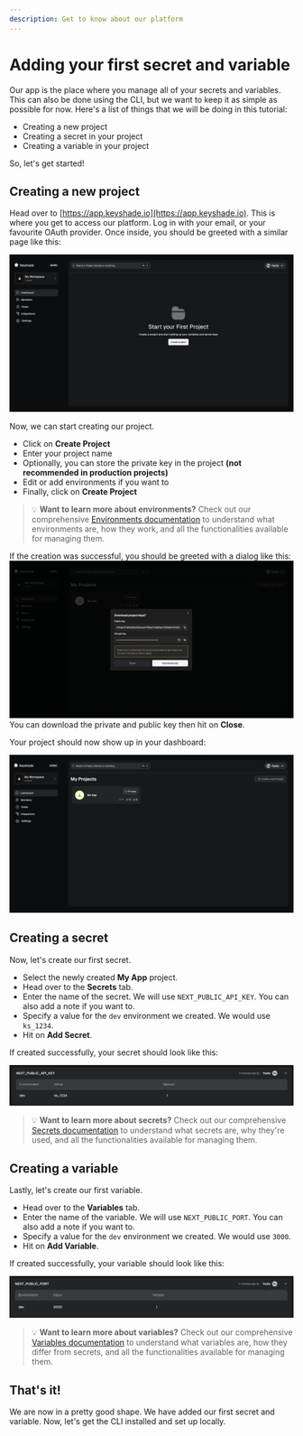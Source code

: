 ```yaml
---
description: Get to know about our platform
---
```


# Adding your first secret and variable

Our app is the place where you manage all of your secrets and variables. This can also be done using the CLI, but we want to keep it as simple as possible for now. Here's a list of things that we will be doing in this tutorial:

- Creating a new project
- Creating a secret in your project
- Creating a variable in your project

So, let's get started!

## Creating a new project

Head over to [https://app.keyshade.io](https://app.keyshade.io). This is where you get to access our platform. Log in with your email, or your favourite OAuth provider. Once inside, you should be greeted with a similar page like this:

![Dashboard](../../blob/dashboard.png)

Now, we can start creating our project.

- Click on **Create Project**
- Enter your project name
- Optionally, you can store the private key in the project **(not recommended in production projects)**
- Edit or add environments if you want to
- Finally, click on **Create Project**

> 💡 **Want to learn more about environments?** Check out our comprehensive [Environments documentation](../../internals/environments.md) to understand what environments are, how they work, and all the functionalities available for managing them.

If the creation was successful, you should be greeted with a dialog like this:
![Success](../../blob/create-project-success.png) 
You can download the private and public key then hit on **Close**.

Your project should now show up in your dashboard:

![Dashboard](../../blob/dashboard-with-project.png)

## Creating a secret

Now, let's create our first secret.

- Select the newly created **My App** project.
- Head over to the **Secrets** tab.
- Enter the name of the secret. We will use `NEXT_PUBLIC_API_KEY`. You can also add a note if you want to.
- Specify a value for the `dev` environment we created. We would use `ks_1234`.
- Hit on **Add Secret**.

If created successfully, your secret should look like this:

![Success](../../blob/secret.png)

> 💡 **Want to learn more about secrets?** Check out our comprehensive [Secrets documentation](../../internals/secrets.md) to understand what secrets are, why they're used, and all the functionalities available for managing them.

## Creating a variable

Lastly, let's create our first variable.

- Head over to the **Variables** tab.
- Enter the name of the variable. We will use `NEXT_PUBLIC_PORT`. You can also add a note if you want to.
- Specify a value for the `dev` environment we created. We would use `3000`.
- Hit on **Add Variable**.

If created successfully, your variable should look like this:

![Success](../../blob/variable.png)

> 💡 **Want to learn more about variables?** Check out our comprehensive [Variables documentation](../../internals/variables.md) to understand what variables are, how they differ from secrets, and all the functionalities available for managing them.

## That's it!

We are now in a pretty good shape. We have added our first secret and variable. Now, let's get the CLI installed and set up locally.
